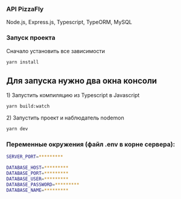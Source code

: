 ### API PizzaFly
<p>Node.js, Express.js, Typescript, TypeORM, MySQL<p>
<h3>Запуск проекта</h3>
<p>Сначало установить все зависимости<p>

```bash
yarn install
```
<h2>Для запуска нужно два окна консоли</h2>
  
<p>1) Запустить компиляцию из Typescript в Javascript<p>
  
```bash
yarn build:watch
```
<p>2) Запустить проект и наблюдатель nodemon<p>
  
```bash
yarn dev
```
<h3>Переменные окружения (файл .env в корне сервера):</h3>

```bash
SERVER_PORT=*********

DATABASE_HOST=*********
DATABASE_PORT=*********
DATABASE_USER=*********
DATABASE_PASSWORD=*********
DATABASE_NAME=*********
```